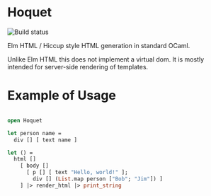 # Hoquet

![Build status](https://travis-ci.org/lepoetemaudit/hoquet.svg)

Elm HTML / Hiccup style HTML generation in standard OCaml.

Unlike Elm HTML this does not implement a virtual dom. It is mostly
intended for server-side rendering of templates.

# Example of Usage

```ocaml

open Hoquet

let person name =
  div [] [ text name ]

let () =
  html [] 
    [ body []       
      [ p [] [ text "Hello, world!" ];
        div [] (List.map person ["Bob"; "Jim"]) ]
    ] |> render_html |> print_string
```
